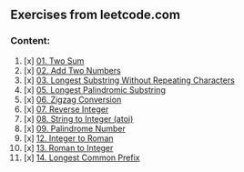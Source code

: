 ## Exercises from leetcode.com

### Content:
1. [x] [01. Two Sum](descriptions/problem0001.md)
2. [x] [02. Add Two Numbers](descriptions/problem0002.md)
3. [x] [03. Longest Substring Without Repeating Characters](descriptions/problem0003.md)
4. [x] [05. Longest Palindromic Substring](descriptions/problem0005.md)
5. [x] [06. Zigzag Conversion](descriptions/problem0006.md)
6. [x] [07. Reverse Integer](descriptions/problem0007.md)
7. [x] [08. String to Integer (atoi)](descriptions/problem0008.md)
8. [x] [09. Palindrome Number](descriptions/problem0009.md)
9. [x] [12. Integer to Roman](descriptions/problem0012.md)
10. [x] [13. Roman to Integer](descriptions/problem0013.md)
11. [x] [14. Longest Common Prefix](descriptions/problem0014.md)